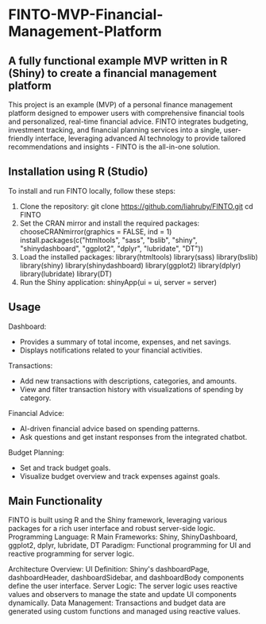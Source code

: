 # FINTO-MVP-Financial-Management-Platform
## A fully functional example MVP written in R (Shiny) to create a financial management platform
This project is an example (MVP) of a personal finance management platform designed to empower users 
with comprehensive financial tools and personalized, real-time financial advice. FINTO integrates budgeting, 
investment tracking, and financial planning services into a single, user-friendly interface, leveraging advanced 
AI technology to provide tailored recommendations and insights - FINTO is the all-in-one solution.

## Installation using R (Studio)
To install and run FINTO locally, follow these steps:
1. Clone the repository:
   git clone https://github.com/liahruby/FINTO.git
   cd FINTO
2. Set the CRAN mirror and install the required packages:
   chooseCRANmirror(graphics = FALSE, ind = 1)
   install.packages(c("htmltools", "sass", "bslib", "shiny", "shinydashboard", "ggplot2", "dplyr", "lubridate", "DT"))
3. Load the installed packages:
   library(htmltools)
   library(sass)
   library(bslib)
   library(shiny)
   library(shinydashboard)
   library(ggplot2)
   library(dplyr)
   library(lubridate)
   library(DT)
4. Run the Shiny application:
   shinyApp(ui = ui, server = server)

## Usage
Dashboard:
- Provides a summary of total income, expenses, and net savings.
- Displays notifications related to your financial activities.

Transactions:
- Add new transactions with descriptions, categories, and amounts.
- View and filter transaction history with visualizations of spending by category.

Financial Advice:
- AI-driven financial advice based on spending patterns.
- Ask questions and get instant responses from the integrated chatbot.

Budget Planning:
- Set and track budget goals.
- Visualize budget overview and track expenses against goals.

## Main Functionality
FINTO is built using R and the Shiny framework, leveraging various packages for a rich user interface and robust server-side logic.
Programming Language: R
Main Frameworks: Shiny, ShinyDashboard, ggplot2, dplyr, lubridate, DT
Paradigm: Functional programming for UI and reactive programming for server logic.

Architecture Overview:
UI Definition: Shiny's dashboardPage, dashboardHeader, dashboardSidebar, and dashboardBody components define the user interface.
Server Logic: The server logic uses reactive values and observers to manage the state and update UI components dynamically.
Data Management: Transactions and budget data are generated using custom functions and managed using reactive values.




